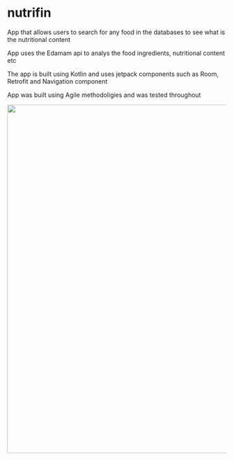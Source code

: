 # nutrifin
<p> App that allows users to search for any food in the databases to see what is the nutritional content</p>
<p>App uses the Edamam api to analys the food ingredients, nutritional content etc</p>
<p>The app is built using Kotlin and uses jetpack components such as Room, Retrofit and Navigation component</p>
<p>App was built using Agile methodoligies and was tested throughout</p>

<img src="https://drive.google.com/uc?export=view&id=1w4LQubKWpQS1l_8WMfbC4ARXyE3apCFe" width="800" margin="8"/>
